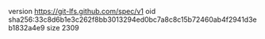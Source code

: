 version https://git-lfs.github.com/spec/v1
oid sha256:33c8d6b1e3c262f8bb3013294ed0bc7a8c8c15b72460ab4f2941d3eb1832a4e9
size 2309
